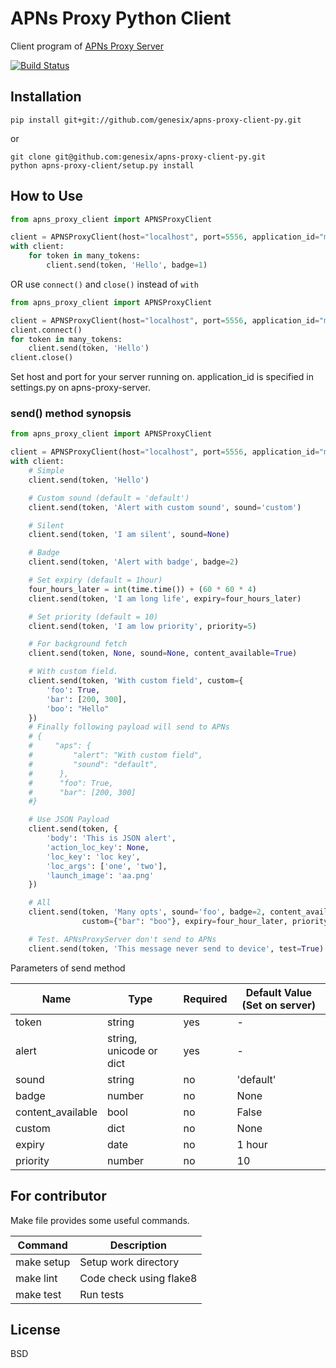 # APNs Proxy Python Client

Client program of [APNs Proxy Server](https://github.com/genesix/apns-proxy-server)

[![Build Status](https://travis-ci.org/genesix/apns-proxy-client-py.png?branch=master)](https://travis-ci.org/genesix/apns-proxy-client-py)

## Installation

```
pip install git+git://github.com/genesix/apns-proxy-client-py.git
```

or

```
git clone git@github.com:genesix/apns-proxy-client-py.git
python apns-proxy-client/setup.py install
```

## How to Use

```python
from apns_proxy_client import APNSProxyClient

client = APNSProxyClient(host="localhost", port=5556, application_id="myapp")
with client:
    for token in many_tokens:
        client.send(token, 'Hello', badge=1)
```

OR use ```connect()``` and ```close()``` instead of ```with```

```python
from apns_proxy_client import APNSProxyClient

client = APNSProxyClient(host="localhost", port=5556, application_id="myapp")
client.connect()
for token in many_tokens:
    client.send(token, 'Hello')
client.close()
```

Set host and port for your server running on. application_id is specified in settings.py on apns-proxy-server.

### send() method synopsis

```python
from apns_proxy_client import APNSProxyClient

client = APNSProxyClient(host="localhost", port=5556, application_id="myapp")
with client:
    # Simple
    client.send(token, 'Hello')

    # Custom sound (default = 'default')
    client.send(token, 'Alert with custom sound', sound='custom')

    # Silent
    client.send(token, 'I am silent', sound=None)

    # Badge
    client.send(token, 'Alert with badge', badge=2)

    # Set expiry (default = 1hour)
    four_hours_later = int(time.time()) + (60 * 60 * 4)
    client.send(token, 'I am long life', expiry=four_hours_later)

    # Set priority (default = 10)
    client.send(token, 'I am low priority', priority=5)

    # For background fetch
    client.send(token, None, sound=None, content_available=True)

    # With custom field.
    client.send(token, 'With custom field', custom={
        'foo': True,
        'bar': [200, 300],
        'boo': "Hello"
    })
    # Finally following payload will send to APNs
    # {
    #     "aps": {
    #         "alert": "With custom field",
    #         "sound": "default",
    #      },
    #      "foo": True,
    #      "bar": [200, 300]
    #}

    # Use JSON Payload
    client.send(token, {
        'body': 'This is JSON alert',
        'action_loc_key': None,
        'loc_key': 'loc key',
        'loc_args': ['one', 'two'],
        'launch_image': 'aa.png'
    })

    # All
    client.send(token, 'Many opts', sound='foo', badge=2, content_available=True,
                custom={"bar": "boo"}, expiry=four_hour_later, priority=5)

    # Test. APNsProxyServer don't send to APNs
    client.send(token, 'This message never send to device', test=True)
```

Parameters of send method

Name | Type | Required | Default Value (Set on server)
--- | --- | --- | ---
token | string | yes | -
alert | string, unicode or dict | yes | -
sound | string | no | 'default'
badge | number | no | None
content_available | bool | no | False
custom | dict | no | None
expiry | date | no | 1 hour
priority | number | no | 10

## For contributor

Make file provides some useful commands.

Command | Description
--- | ---
make setup | Setup work directory
make lint | Code check using flake8
make test | Run tests

## License

BSD

